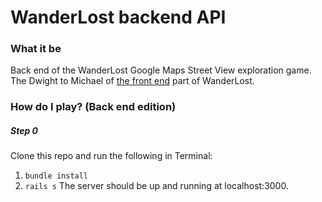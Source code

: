 # WanderLost backend API

### What it be
Back end of the WanderLost Google Maps Street View exploration game. The Dwight to Michael of [the front end](https://github.com/yammik/wanderLost) part of WanderLost. 

### How do I play? (Back end edition)

##### Step 0
Clone this repo and run the following in Terminal:
1. `bundle install`
2. `rails s`
</a>The server should be up and running at localhost:3000.
